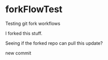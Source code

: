 # forkFlowTest
Testing git fork workflows

I forked this stuff.

Seeing if the forked repo can pull this update?

new commit
